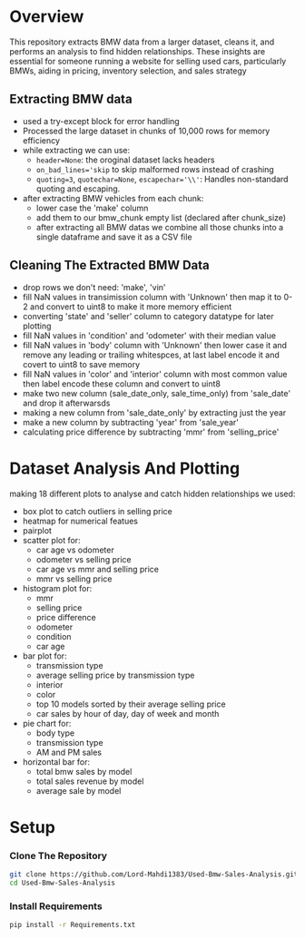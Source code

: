 # Overview    
This repository extracts BMW data from a larger dataset, cleans it, and performs an analysis to find hidden relationships. These insights are essential for someone running a website for selling used cars, particularly BMWs, aiding in pricing, inventory selection, and sales strategy     

## Extracting BMW data      
- used a try-except block for error handling
- Processed the large dataset in chunks of 10,000 rows for memory efficiency        
- while extracting we can use:    
  - ```header=None```: the oroginal dataset lacks headers  
  - ```on_bad_lines='skip``` to skip malformed rows instead of crashing    
  - ```quoting=3```, ```quotechar=None```, ```escapechar='\\'```: Handles non-standard quoting and escaping.   
- after extracting BMW vehicles from each chunk:    
  - lower case the 'make' column        
  - add them to our bmw_chunk empty list (declared after chunk_size)    
  - after extracting all BMW datas we combine all those chunks into a single dataframe and save it as a CSV file

## Cleaning The Extracted BMW Data
- drop rows we don't need: 'make', 'vin'  
- fill NaN values in transimission column with 'Unknown' then map it to 0-2 and convert to uint8 to make it more memory efficient  
- converting 'state' and 'seller' column to category datatype for later plotting    
- fill NaN values in 'condition' and 'odometer' with their median value  
- fill NaN values in 'body' column with 'Unknown' then lower case it and remove any leading or trailing whitespces, at last label encode it and covert to uint8 to save memory  
- fill NaN values in 'color' and 'interior' column with most common value then label encode these column and convert to uint8  
- make two new column (sale_date_only, sale_time_only) from 'sale_date' and drop it afterwarsds  
- making a new column from 'sale_date_only' by extracting just the year     
- make a new column by subtracting 'year' from 'sale_year'    
- calculating price difference by subtracting 'mmr' from 'selling_price'

# Dataset Analysis And Plotting
making 18 different plots to analyse and catch hidden relationships
we used:
- box plot to catch outliers in selling price
- heatmap for numerical featues
- pairplot
- scatter plot for:
  - car age vs odometer
  - odometer vs selling price
  - car age vs mmr and selling price
  - mmr vs selling price
- histogram plot for:
  - mmr
  - selling price
  - price difference
  - odometer
  - condition
  - car age 
- bar plot for:
  - transmission type
  - average selling price by transmission type
  - interior
  - color
  - top 10 models sorted by their average selling price
  - car sales by hour of day, day of week and month
- pie chart for:
  - body type
  - transmission type
  - AM and PM sales
- horizontal bar for:
  - total bmw sales by model
  - total sales revenue by model
  - average sale by model

# Setup
### Clone The Repository
``` bash
git clone https://github.com/Lord-Mahdi1383/Used-Bmw-Sales-Analysis.git
cd Used-Bmw-Sales-Analysis
```

### Install Requirements
``` bash
pip install -r Requirements.txt
```
